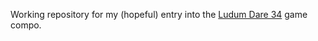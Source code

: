 Working repository for my (hopeful) entry into the [Ludum Dare 34](http://ludumdare.com/compo/2015/12/09/welcome-to-ludum-dare-34/) game compo.
